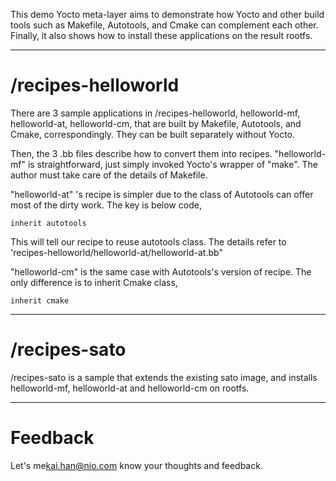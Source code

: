 This demo Yocto meta-layer aims to demonstrate how Yocto and other build tools such as Makefile, Autotools, and Cmake can complement each other. Finally, it also shows how to install these applications on the result rootfs.

* * * * * * * * *

# /recipes-helloworld

There are 3 sample applications in /recipes-helloworld, helloworld-mf, helloworld-at, helloworld-cm, that are built by Makefile, Autotools, and Cmake, correspondingly. They can be built separately without Yocto.

Then, the 3 .bb files describe how to convert them into recipes. "helloworld-mf" is straightforward, just simply invoked Yocto's wrapper of "make". The author must take care of the details of Makefile.

"helloworld-at" 's recipe is simpler due to the class of Autotools can offer most of the dirty work. The key is below code,

```
inherit autotools
```

This will tell our recipe to reuse autotools class. The details refer to 'recipes-helloworld/helloworld-at/helloworld-at.bb"

"helloworld-cm" is the same case with Autotools's version of recipe. The only difference is to inherit Cmake class,

```
inherit cmake
```
* * * * * * * * *

# /recipes-sato

/recipes-sato is a sample that extends the existing sato image, and installs helloworld-mf, helloworld-at and helloworld-cm on rootfs. 

* * * * * * * * *

# Feedback

Let's me<kai.han@nio.com> know your thoughts and feedback. 

